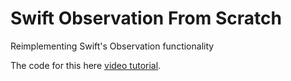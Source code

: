 # Swift Observation From Scratch
Reimplementing Swift's Observation functionality

The code for this here [video tutorial](https://www.youtube.com/watch?v=uGZel4NeeNs).
